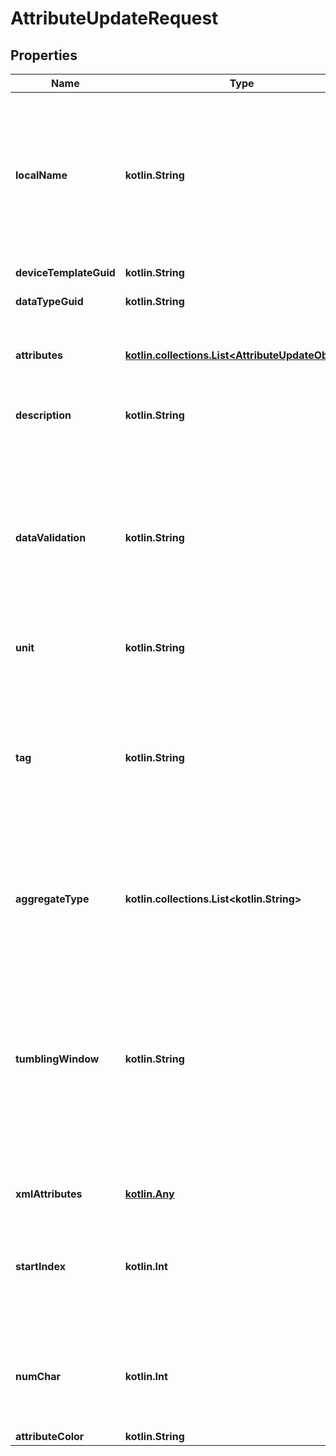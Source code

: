 
# AttributeUpdateRequest

## Properties
Name | Type | Description | Notes
------------ | ------------- | ------------- | -------------
**localName** | **kotlin.String** | Template attribute name.   It should be alphanumeric and allows two consecutive &#39;_&#39; and must start with the alphabet.   Eg. Temperature, Humadity, oxygenIn1, Temperature_In, Temperature__Out, Oxygen_In__1  etc. | 
**deviceTemplateGuid** | **kotlin.String** | Associated Device Template Guid | 
**dataTypeGuid** | **kotlin.String** | Attribute&#39;s Datatype Guid | 
**attributes** | [**kotlin.collections.List&lt;AttributeUpdateObjects&gt;**](AttributeUpdateObjects.md) | Child&#39;s attribute list, This field is required if selected dataTypeGuid for the object. |  [optional]
**description** | **kotlin.String** | Template attribute&#39;s description |  [optional]
**dataValidation** | **kotlin.String** | Attribute&#39;s data validation,   This field will be ignored if selected dataTypeGuid for the object.   Type validation values and/or validation ranges separated by commas.&lt;div&gt; For example: &lt;/div&gt;&lt;div&gt;  1, 2, 10 to 20 &lt;/div&gt; -10 to -5, -15 &lt;div&gt; Red, Green, Blue&lt;/div&gt; |  [optional]
**unit** | **kotlin.String** | Attribute&#39;s unit |  [optional]
**tag** | **kotlin.String** | Attribute&#39;s tag,   The tag is required if the associated device template has enabled gateway support.   The Tag should be alphanumeric and allows two consecutive &#39;_&#39; and must start with the alphabet.   Eg. AC, Camera1 Camera_1, camera_Type__1 etc. |  [optional]
**aggregateType** | **kotlin.collections.List&lt;kotlin.String&gt;** | Attribute&#39;s aggregate type   Aggregate Types : Min, Max, Average, Sum, Latest Value. |  [optional]
**tumblingWindow** | **kotlin.String** | Attribute&#39;s tumbling window   Tumbling window should be 1 to 999 ending with h/m/s.&lt;div&gt; For example: &lt;/div&gt;&lt;div&gt;  5h (h &#x3D; hour) &lt;/div&gt;&lt;div&gt; 5m (m &#x3D; minute) &lt;/div&gt;&lt;div&gt; 5s (s &#x3D; second)&lt;/div&gt;   The tumbling window is required if the associated device template has enabled edge support. |  [optional]
**xmlAttributes** | [**kotlin.Any**](.md) |  |  [optional] [readonly]
**startIndex** | **kotlin.Int** | Start index is required if the associated device template has enabled low bandwidth support and data type is not an object. |  [optional]
**numChar** | **kotlin.Int** | Range is required if the associated device template has enabled low bandwidth support and data type is not an objet. |  [optional]
**attributeColor** | **kotlin.String** |  |  [optional]



